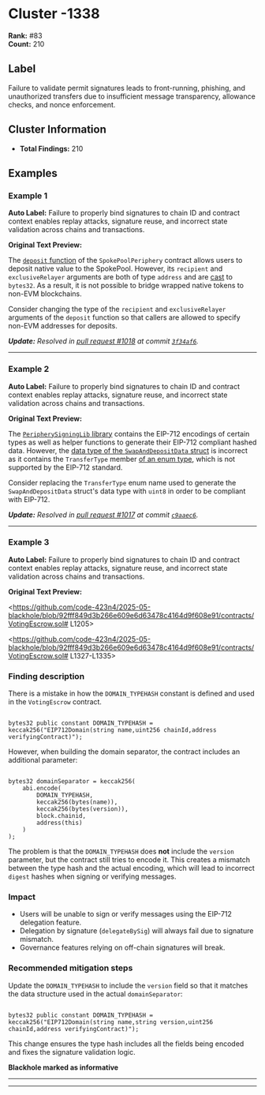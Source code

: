 # Cluster -1338

**Rank:** #83  
**Count:** 210  

## Label
Failure to validate permit signatures leads to front-running, phishing, and unauthorized transfers due to insufficient message transparency, allowance checks, and nonce enforcement.

## Cluster Information
- **Total Findings:** 210

## Examples

### Example 1

**Auto Label:** Failure to properly bind signatures to chain ID and contract context enables replay attacks, signature reuse, and incorrect state validation across chains and transactions.  

**Original Text Preview:**

The [`deposit` function](https://github.com/across-protocol/contracts/blob/b84dbfae35030e0f2caa5509b632c10106a32330/contracts/SpokePoolPeriphery.sol#L189) of the `SpokePoolPeriphery` contract allows users to deposit native value to the SpokePool. However, its `recipient` and `exclusiveRelayer` arguments are both of type `address` and are [cast](https://github.com/across-protocol/contracts/blob/b84dbfae35030e0f2caa5509b632c10106a32330/contracts/SpokePoolPeriphery.sol#L209-L215) to `bytes32`. As a result, it is not possible to bridge wrapped native tokens to non-EVM blockchains.

Consider changing the type of the `recipient` and `exclusiveRelayer` arguments of the `deposit` function so that callers are allowed to specify non-EVM addresses for deposits.

***Update:** Resolved in [pull request #1018](https://github.com/across-protocol/contracts/pull/1018) at commit [`3f34af6`](https://github.com/across-protocol/contracts/pull/1018/commits/3f34af68b7602873e59a5a54b7c9cb0982f49d0e).*

---
### Example 2

**Auto Label:** Failure to properly bind signatures to chain ID and contract context enables replay attacks, signature reuse, and incorrect state validation across chains and transactions.  

**Original Text Preview:**

The [`PeripherySigningLib` library](https://github.com/across-protocol/contracts/blob/b84dbfae35030e0f2caa5509b632c10106a32330/contracts/libraries/PeripherySigningLib.sol#L6) contains the EIP-712 encodings of certain types as well as helper functions to generate their EIP-712 compliant hashed data. However, the [data type of the `SwapAndDepositData` struct](https://github.com/across-protocol/contracts/blob/b84dbfae35030e0f2caa5509b632c10106a32330/contracts/libraries/PeripherySigningLib.sol#L12-L13) is incorrect as it contains the `TransferType` member [of an enum type](https://github.com/across-protocol/contracts/blob/b84dbfae35030e0f2caa5509b632c10106a32330/contracts/interfaces/SpokePoolPeripheryInterface.sol#L18-L25), which is not supported by the EIP-712 standard.

Consider replacing the `TransferType` enum name used to generate the `SwapAndDepositData` struct's data type with `uint8` in order to be compliant with EIP-712.

***Update:** Resolved in [pull request #1017](https://github.com/across-protocol/contracts/pull/1017) at commit [`c9aaec6`](https://github.com/across-protocol/contracts/pull/1017/commits/c9aaec6d26993314e0bf878cd4eb89f447194789).*

---
### Example 3

**Auto Label:** Failure to properly bind signatures to chain ID and contract context enables replay attacks, signature reuse, and incorrect state validation across chains and transactions.  

**Original Text Preview:**

<https://github.com/code-423n4/2025-05-blackhole/blob/92fff849d3b266e609e6d63478c4164d9f608e91/contracts/VotingEscrow.sol# L1205>

<https://github.com/code-423n4/2025-05-blackhole/blob/92fff849d3b266e609e6d63478c4164d9f608e91/contracts/VotingEscrow.sol# L1327-L1335>

### Finding description

There is a mistake in how the `DOMAIN_TYPEHASH` constant is defined and used in the `VotingEscrow` contract.
```

bytes32 public constant DOMAIN_TYPEHASH = keccak256("EIP712Domain(string name,uint256 chainId,address verifyingContract)");
```

However, when building the domain separator, the contract includes an additional parameter:
```

bytes32 domainSeparator = keccak256(
    abi.encode(
        DOMAIN_TYPEHASH,
        keccak256(bytes(name)),
        keccak256(bytes(version)),
        block.chainid,
        address(this)
    )
);
```

The problem is that the `DOMAIN_TYPEHASH` does **not** include the `version` parameter, but the contract still tries to encode it. This creates a mismatch between the type hash and the actual encoding, which will lead to incorrect `digest` hashes when signing or verifying messages.

### Impact

* Users will be unable to sign or verify messages using the EIP-712 delegation feature.
* Delegation by signature (`delegateBySig`) will always fail due to signature mismatch.
* Governance features relying on off-chain signatures will break.

### Recommended mitigation steps

Update the `DOMAIN_TYPEHASH` to include the `version` field so that it matches the data structure used in the actual `domainSeparator`:
```

bytes32 public constant DOMAIN_TYPEHASH = keccak256("EIP712Domain(string name,string version,uint256 chainId,address verifyingContract)");
```

This change ensures the type hash includes all the fields being encoded and fixes the signature validation logic.

**Blackhole marked as informative**

---

---
